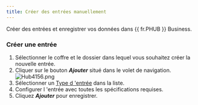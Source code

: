 ```yaml
---
title: Créer des entrées manuellement
---
```

Créer des entrées et enregistrer vos données dans {{ fr.PHUB }} Business.  

### Créer une entrée 

1. Sélectionner le coffre et le dossier dans lequel vous souhaitez créer la nouvelle entrée. 
1. Cliquer sur le bouton ***Ajouter*** situé dans le volet de navigation.  
![Hub4156.png](/img/fr/hub/Hub4156.png) 
1. Sélectionner un [Type d 'entrée](/fr/hub/web-interface/hub-overview/entries/entry-type/) dans la liste. 
1. Configurer l 'entrée avec toutes les spécifications requises. 
1. Cliquez ***Ajouter*** pour enregistrer. 

